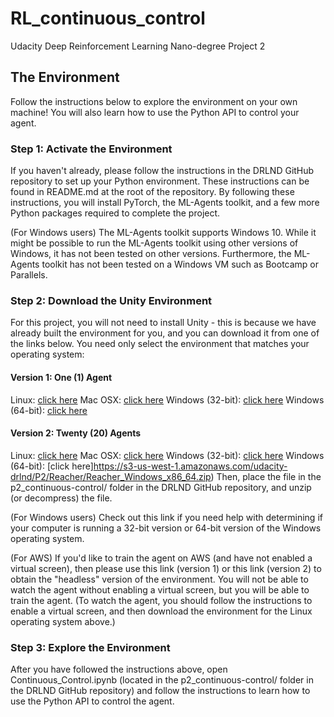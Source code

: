 # RL_continuous_control
 Udacity Deep Reinforcement Learning Nano-degree Project 2

 ## The Environment
 Follow the instructions below to explore the environment on your own machine! You will also learn how to use the Python API to control your agent.

 ### Step 1: Activate the Environment
 If you haven't already, please follow the instructions in the DRLND GitHub repository to set up your Python environment. These instructions can be found in README.md at the root of the repository. By following these instructions, you will install PyTorch, the ML-Agents toolkit, and a few more Python packages required to complete the project.

 (For Windows users) The ML-Agents toolkit supports Windows 10. While it might be possible to run the ML-Agents toolkit using other versions of Windows, it has not been tested on other versions. Furthermore, the ML-Agents toolkit has not been tested on a Windows VM such as Bootcamp or Parallels.

 ### Step 2: Download the Unity Environment
 For this project, you will not need to install Unity - this is because we have already built the environment for you, and you can download it from one of the links below. You need only select the environment that matches your operating system:

 #### Version 1: One (1) Agent
 Linux: [click here](https://s3-us-west-1.amazonaws.com/udacity-drlnd/P2/Reacher/one_agent/Reacher_Linux.zip)
 Mac OSX: [click here](https://s3-us-west-1.amazonaws.com/udacity-drlnd/P2/Reacher/one_agent/Reacher.app.zip)
Windows (32-bit): [click here](https://s3-us-west-1.amazonaws.com/udacity-drlnd/P2/Reacher/one_agent/Reacher_Windows_x86.zip)
 Windows (64-bit): [click here](https://s3-us-west-1.amazonaws.com/udacity-drlnd/P2/Reacher/one_agent/Reacher_Windows_x86_64.zip)

 #### Version 2: Twenty (20) Agents
 Linux: [click here](https://s3-us-west-1.amazonaws.com/udacity-drlnd/P2/Reacher/Reacher_Linux.zip)
 Mac OSX: [click here](https://s3-us-west-1.amazonaws.com/udacity-drlnd/P2/Reacher/Reacher.app.zip)
 Windows (32-bit): [click here](https://s3-us-west-1.amazonaws.com/udacity-drlnd/P2/Reacher/Reacher_Windows_x86.zip)
 Windows (64-bit): [click here]https://s3-us-west-1.amazonaws.com/udacity-drlnd/P2/Reacher/Reacher_Windows_x86_64.zip)
 Then, place the file in the p2_continuous-control/ folder in the DRLND GitHub repository, and unzip (or decompress) the file.

 (For Windows users) Check out this link if you need help with determining if your computer is running a 32-bit version or 64-bit version of the Windows operating system.

 (For AWS) If you'd like to train the agent on AWS (and have not enabled a virtual screen), then please use this link (version 1) or this link (version 2) to obtain the "headless" version of the environment. You will not be able to watch the agent without enabling a virtual screen, but you will be able to train the agent. (To watch the agent, you should follow the instructions to enable a virtual screen, and then download the environment for the Linux operating system above.)

  ### Step 3: Explore the Environment
 After you have followed the instructions above, open Continuous_Control.ipynb (located in the p2_continuous-control/ folder in the DRLND GitHub repository) and follow the instructions to learn how to use the Python API to control the agent.

